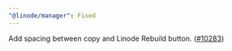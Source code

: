 ```yaml
---
"@linode/manager": Fixed
---
```


Add spacing between copy and Linode Rebuild button. ([#10283](https://github.com/linode/manager/pull/10283))
